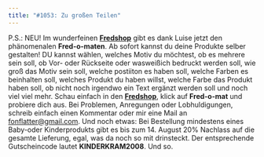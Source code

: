 ```yaml
---
title: "#1053: Zu großen Teilen"
---
```


P.S.: NEU!
Im wunderfeinen <a href="http://fredshop.spreadshirt.net/de/DE/Shop"><strong>Fredshop</strong></a> gibt es dank Luise jetzt den phänomenalen <strong>Fred-o-maten</strong>. Ab sofort kannst du deine Produkte selber gestalten!
DU kannst wählen, welches Motiv du möchtest, ob es mehrere sein soll, ob Vor- oder Rückseite oder wasweißich bedruckt werden soll, wie groß das Motiv sein soll, welche postiiton es haben soll, welche Farben es beinhalten soll, welches Produkt du haben willst, welche Farbe das Produkt haben soll, ob nicht noch irgendwo ein Text ergänzt werden soll und noch viel viel mehr. 
Schau einfach in den <a href="http://fredshop.spreadshirt.net/de/DE/Shop"><strong>Fredshop</strong></a>, klick auf <strong>Fred-o-mat</strong> und probiere dich aus. 
Bei Problemen, Anregungen oder Lobhuldigungen, schreib einfach einen Kommentar oder mir eine Mail an fonflatter@gmail.com.
Und noch etwas: Bei Bestellung mindestens eines Baby-oder Kinderprodukts gibt es bis zum 14. August  20% Nachlass auf die gesamte Lieferung, egal, was da noch so mit drinsteckt. Der entsprechende Gutscheincode lautet <strong>KINDERKRAM2008</strong>. 
Und so.

